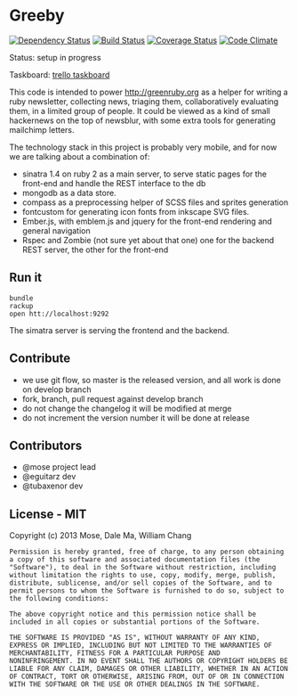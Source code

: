 Greeby
================

[![Dependency Status](https://gemnasium.com/mose/greeby.png)](https://gemnasium.com/mose/greeby)
[![Build Status](https://travis-ci.org/greenruby/greeby.png?branch=master)](https://travis-ci.org/mose/greeby)
[![Coverage Status](https://coveralls.io/repos/greenruby/greeby/badge.png?branch=master)](https://coveralls.io/r/greenruby/greeby)
[![Code Climate](https://codeclimate.com/github/mose/greeby.png)](https://codeclimate.com/github/mose/greeby)

Status: setup in progress

Taskboard: [trello taskboard](https://trello.com/board/greeby-platform/513fd48aa7ed906115001a04)

This code is intended to power http://greenruby.org as a helper
for writing a ruby newsletter, collecting news, triaging them,
collaboratively evaluating them, in a limited group of people.
It could be viewed as a kind of small hackernews on the top of newsblur,
with some extra tools for generating mailchimp letters.

The technology stack in this project is probably very mobile,
and for now we are talking about a combination of:

* sinatra 1.4 on ruby 2
  as a main server, to serve static pages for the front-end and
  handle the REST interface to the db
* mongodb
  as a data store.
* compass
  as a preprocessing helper of SCSS files and sprites generation
* fontcustom
  for generating icon fonts from inkscape SVG files.
* Ember.js, with emblem.js and jquery
  for the front-end rendering and general navigation
* Rspec and Zombie (not sure yet about that one)
  one for the backend REST server, the other for the front-end

Run it
---------

```
bundle
rackup
open htt://localhost:9292
```
The simatra server is serving the frontend and the backend.


Contribute
--------------

* we use git flow, so master is the released version, and all work is done on develop branch
* fork, branch, pull request against develop branch
* do not change the changelog it will be modified at merge
* do not increment the version number it will be done at release

Contributors
---------------

* @mose project lead
* @eguitarz dev
* @tubaxenor dev

License - MIT
-----------

Copyright (c) 2013 Mose, Dale Ma, William Chang

```
Permission is hereby granted, free of charge, to any person obtaining
a copy of this software and associated documentation files (the
"Software"), to deal in the Software without restriction, including
without limitation the rights to use, copy, modify, merge, publish,
distribute, sublicense, and/or sell copies of the Software, and to
permit persons to whom the Software is furnished to do so, subject to
the following conditions:

The above copyright notice and this permission notice shall be
included in all copies or substantial portions of the Software.

THE SOFTWARE IS PROVIDED "AS IS", WITHOUT WARRANTY OF ANY KIND,
EXPRESS OR IMPLIED, INCLUDING BUT NOT LIMITED TO THE WARRANTIES OF
MERCHANTABILITY, FITNESS FOR A PARTICULAR PURPOSE AND
NONINFRINGEMENT. IN NO EVENT SHALL THE AUTHORS OR COPYRIGHT HOLDERS BE
LIABLE FOR ANY CLAIM, DAMAGES OR OTHER LIABILITY, WHETHER IN AN ACTION
OF CONTRACT, TORT OR OTHERWISE, ARISING FROM, OUT OF OR IN CONNECTION
WITH THE SOFTWARE OR THE USE OR OTHER DEALINGS IN THE SOFTWARE.
```